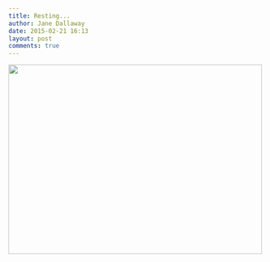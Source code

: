 ```yaml
---
title: Resting...
author: Jane Dallaway
date: 2015-02-21 16:13
layout: post
comments: true
---
```


<div><a href="http://static.skitters.dallaway.com/tp_IMG_20150221_161214.jpg"><img src="http://static.skitters.dallaway.com/tp_thumb_IMG_20150221_161214.jpg" width="500" height="375"/></a></div>


  
      
